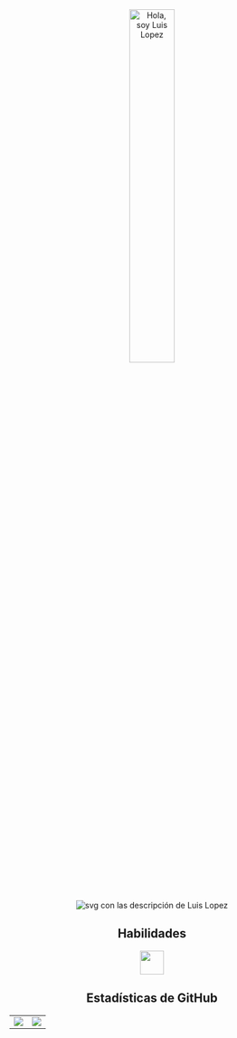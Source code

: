 <div align="center">
  <img src="assets/hero.svg" alt="Hola, soy Luis Lopez" width="40%"/>
  <p align="center">
      <img src="./assets/descripcion.svg" alt="svg con las descripción de Luis Lopez" />
  </p>
</div>

<h2 align="center">Habilidades</h2>
<p align="center">
  <img src="https://icons-github.vercel.app/api/icons?i=kotlin,jc,cs,php,laravel,html,js,ts,react,tailwind,astro" height="42"/>
</p>

<h2 align="center">Estadísticas de GitHub</h2>
<table align="center">
  <tr>
    <td>
      <img src="https://github-stats.luislh.dev/api?username=luislh-dev&show_icons=true" />
    </td>
    <td>
      <img src="https://github-stats.luislh.dev/api/top-langs/?username=luislh-dev&show_icons=true&layout=compact&langs_count=8&hide=css,html" />
    </td>
  </tr>
</table>
